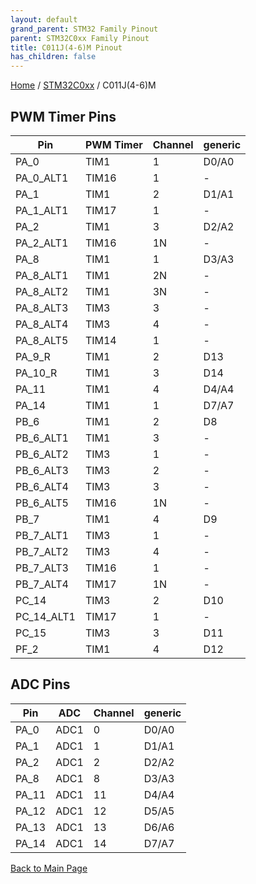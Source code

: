 ```yaml
---
layout: default
grand_parent: STM32 Family Pinout
parent: STM32C0xx Family Pinout
title: C011J(4-6)M Pinout
has_children: false
---
```


[Home](../../index) / [STM32C0xx](../index) / C011J(4-6)M

## PWM Timer Pins

| Pin | PWM Timer | Channel | generic |
| --- | --- | --- | --- |
| PA_0 | TIM1 | 1 | D0/A0 |
| PA_0_ALT1 | TIM16 | 1 | - |
| PA_1 | TIM1 | 2 | D1/A1 |
| PA_1_ALT1 | TIM17 | 1 | - |
| PA_2 | TIM1 | 3 | D2/A2 |
| PA_2_ALT1 | TIM16 | 1N | - |
| PA_8 | TIM1 | 1 | D3/A3 |
| PA_8_ALT1 | TIM1 | 2N | - |
| PA_8_ALT2 | TIM1 | 3N | - |
| PA_8_ALT3 | TIM3 | 3 | - |
| PA_8_ALT4 | TIM3 | 4 | - |
| PA_8_ALT5 | TIM14 | 1 | - |
| PA_9_R | TIM1 | 2 | D13 |
| PA_10_R | TIM1 | 3 | D14 |
| PA_11 | TIM1 | 4 | D4/A4 |
| PA_14 | TIM1 | 1 | D7/A7 |
| PB_6 | TIM1 | 2 | D8 |
| PB_6_ALT1 | TIM1 | 3 | - |
| PB_6_ALT2 | TIM3 | 1 | - |
| PB_6_ALT3 | TIM3 | 2 | - |
| PB_6_ALT4 | TIM3 | 3 | - |
| PB_6_ALT5 | TIM16 | 1N | - |
| PB_7 | TIM1 | 4 | D9 |
| PB_7_ALT1 | TIM3 | 1 | - |
| PB_7_ALT2 | TIM3 | 4 | - |
| PB_7_ALT3 | TIM16 | 1 | - |
| PB_7_ALT4 | TIM17 | 1N | - |
| PC_14 | TIM3 | 2 | D10 |
| PC_14_ALT1 | TIM17 | 1 | - |
| PC_15 | TIM3 | 3 | D11 |
| PF_2 | TIM1 | 4 | D12 |


## ADC Pins

| Pin | ADC | Channel | generic |
| --- | --- | --- | --- |
| PA_0 | ADC1 | 0 | D0/A0 |
| PA_1 | ADC1 | 1 | D1/A1 |
| PA_2 | ADC1 | 2 | D2/A2 |
| PA_8 | ADC1 | 8 | D3/A3 |
| PA_11 | ADC1 | 11 | D4/A4 |
| PA_12 | ADC1 | 12 | D5/A5 |
| PA_13 | ADC1 | 13 | D6/A6 |
| PA_14 | ADC1 | 14 | D7/A7 |


[Back to Main Page](../../index)